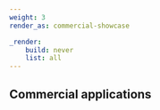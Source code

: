```yaml
---
weight: 3
render_as: commercial-showcase

_render:
    build: never
    list: all
---
```


## Commercial applications